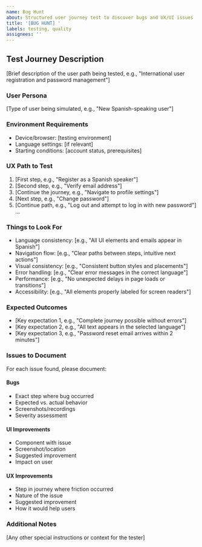 ```yaml
---
name: Bug Hunt
about: Structured user journey test to discover bugs and UX/UI issues
title: '[BUG HUNT] '
labels: testing, quality
assignees: ''
---
```


## Test Journey Description

[Brief description of the user path being tested, e.g., "International user registration and password management"]

### User Persona

[Type of user being simulated, e.g., "New Spanish-speaking user"]

### Environment Requirements

- Device/browser: [testing environment]
- Language settings: [if relevant]
- Starting conditions: [account status, prerequisites]

### UX Path to Test

1. [First step, e.g., "Register as a Spanish speaker"]
2. [Second step, e.g., "Verify email address"]
3. [Continue the journey, e.g., "Navigate to profile settings"]
4. [Next step, e.g., "Change password"]
5. [Continue path, e.g., "Log out and attempt to log in with new password"]
   ...

### Things to Look For

- Language consistency: [e.g., "All UI elements and emails appear in Spanish"]
- Navigation flow: [e.g., "Clear paths between steps, intuitive next actions"]
- Visual consistency: [e.g., "Consistent button styles and placements"]
- Error handling: [e.g., "Clear error messages in the correct language"]
- Performance: [e.g., "No unexpected delays in page loads or transitions"]
- Accessibility: [e.g., "All elements properly labeled for screen readers"]

### Expected Outcomes

- [Key expectation 1, e.g., "Complete journey possible without errors"]
- [Key expectation 2, e.g., "All text appears in the selected language"]
- [Key expectation 3, e.g., "Password reset email arrives within 2 minutes"]

### Issues to Document

For each issue found, please document:

#### Bugs

- Exact step where bug occurred
- Expected vs. actual behavior
- Screenshots/recordings
- Severity assessment

#### UI Improvements

- Component with issue
- Screenshot/location
- Suggested improvement
- Impact on user

#### UX Improvements

- Step in journey where friction occurred
- Nature of the issue
- Suggested improvement
- How it would help users

### Additional Notes

[Any other special instructions or context for the tester]
